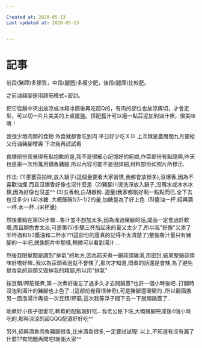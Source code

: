 ```yaml
---

Created at: 2020-05-13
Last updated at: 2020-05-13


---
```


# 記事


前段(豬蹄)多膠質，中段(腿圈)多瘦少肥，後段(腿庫)比較肥。

之前滷豬腳是用蹄筋模式+密封。

把它從鍋中夾出放涼或冰箱冰鎮後再吃超Q的，有肉的部位也放涼再切，才會定型，可以切一片片美美的上桌擺盤。搭配醬汁可以磨一點蒜泥加到滷汁裡，很美味唷！

我很少燉肉類的食物 外食就都會吃到肉 平日好少吃ＸＤ
上次燉是農曆閏九月要給父母滷豬腳增壽
下次我再試試看

食譜部份我覺得有點抱歉的是,我不是很細心記憶好的廚娘,作菜部份有點隨興,昨天也是第一次用萬用鍋魯豬腳,所以內容可能不是很詳細,材料部份如照片所標示.

作法:
(1)蔥薑蒜拍碎,放入鍋子(這個量要看大家習慣,我都會放很多),沒爆香,因為不喜歡油煙,而且沒爆香好像也沒什麼差.
(2)豬腳川燙洗淨放入鍋子,沒用水或冰水冰鎮,因為好像也沒差^^
(3)五香粉,白胡椒粉..適量(我家都剛好剩一點點而已,全下去也沒多少)
(4)冰糖..大概飯碗1/3~1/2的量,加糖是為了好上色.
(5)醬油一杯.紹興酒一杯.水一杯..(米杯量)

然後重點在第(5)步驟...魯汁並不想加太多,因為淹過豬腳的話,成品一定會過於軟爛,而且顏色會太淡,可是第(5)步驟三杯加起來的量又太少了,所以我"好像"又添了半杯酒和1/3醬油和二杯水??(這部份的量真的記得不太清楚了)整個魯汁量只有豬腳的一半吧,就像照片中那樣,稍微可以看到湯汁....

然後我限壓閥是調到"排氣"的地方,因為前天煮一鍋蒜頭雞湯,用密封,結果整鍋蒜頭味好嗆好辣..我以為蒜頭煮過就不會辣了,那次才知道,悶煮的話還是會辣,為了避免提香氣的蒜頭又毀掉我的豬腳,所以用"排氣"

按豆類/蹄筋鈕煮,第一次煮好後忘了過多久才去開鍋蓋?也許一個小時後吧..打開時沒泡到湯汁的豬腳也上色了..(這部份覺得很神奇),可是豬腳還硬硬的..所以翻面換另一面泡湯汁再按一次豆類/蹄筋,這次我等浮子閥下去一下就開鍋蓋了..

剛煮好小孩子很愛吃,軟軟的配飯超好吃..
我老公是下班,大概豬腳完成後4個小時吃的,那時涼涼的超QQQ配酒好好吃^^

另外,紹興酒魯肉魯豬腳很香,比米酒香很多,一定要試試喔!
以上,不知道有沒有漏了什麼??有問題再問吧!謝謝大家^^

